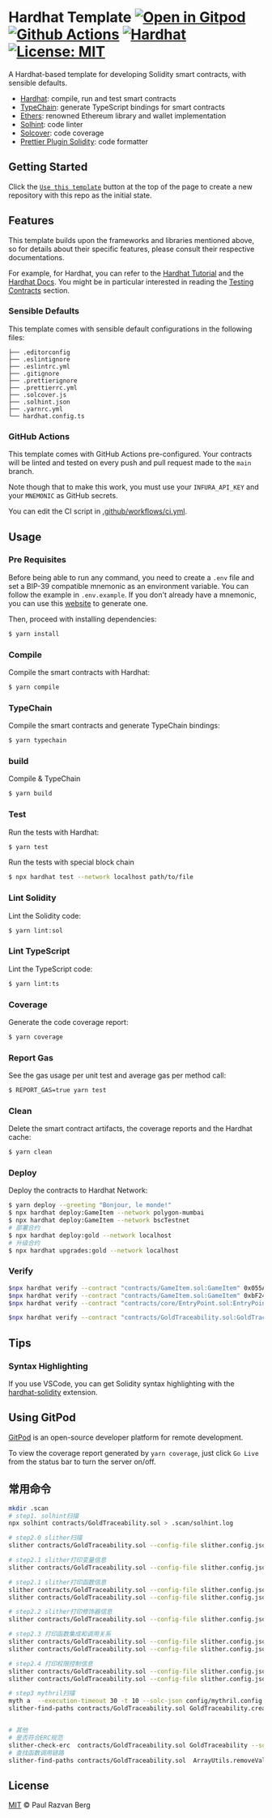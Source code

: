 # Hardhat Template [![Open in Gitpod][gitpod-badge]][gitpod] [![Github Actions][gha-badge]][gha] [![Hardhat][hardhat-badge]][hardhat] [![License: MIT][license-badge]][license]

[gitpod]: https://gitpod.io/#https://github.com/JimYan/hardhat-template
[gitpod-badge]: https://img.shields.io/badge/Gitpod-Open%20in%20Gitpod-FFB45B?logo=gitpod
[gha]: https://github.com/JimYan/hardhat-template/actions
[gha-badge]: https://github.com/JimYan/hardhat-template/actions/workflows/ci.yml/badge.svg
[hardhat]: https://hardhat.org/
[hardhat-badge]: https://img.shields.io/badge/Built%20with-Hardhat-FFDB1C.svg
[license]: https://opensource.org/licenses/MIT
[license-badge]: https://img.shields.io/badge/License-MIT-blue.svg

A Hardhat-based template for developing Solidity smart contracts, with sensible defaults.

- [Hardhat](https://github.com/nomiclabs/hardhat): compile, run and test smart contracts
- [TypeChain](https://github.com/ethereum-ts/TypeChain): generate TypeScript bindings for smart contracts
- [Ethers](https://github.com/ethers-io/ethers.js/): renowned Ethereum library and wallet implementation
- [Solhint](https://github.com/protofire/solhint): code linter
- [Solcover](https://github.com/sc-forks/solidity-coverage): code coverage
- [Prettier Plugin Solidity](https://github.com/prettier-solidity/prettier-plugin-solidity): code formatter

## Getting Started

Click the [`Use this template`](https://github.com/paulrberg/hardhat-template/generate) button at the top of the page to
create a new repository with this repo as the initial state.

## Features

This template builds upon the frameworks and libraries mentioned above, so for details about their specific features,
please consult their respective documentations.

For example, for Hardhat, you can refer to the [Hardhat Tutorial](https://hardhat.org/tutorial) and the
[Hardhat Docs](https://hardhat.org/docs). You might be in particular interested in reading the
[Testing Contracts](https://hardhat.org/tutorial/testing-contracts) section.

### Sensible Defaults

This template comes with sensible default configurations in the following files:

```text
├── .editorconfig
├── .eslintignore
├── .eslintrc.yml
├── .gitignore
├── .prettierignore
├── .prettierrc.yml
├── .solcover.js
├── .solhint.json
├── .yarnrc.yml
└── hardhat.config.ts
```

### GitHub Actions

This template comes with GitHub Actions pre-configured. Your contracts will be linted and tested on every push and pull
request made to the `main` branch.

Note though that to make this work, you must use your `INFURA_API_KEY` and your `MNEMONIC` as GitHub secrets.

You can edit the CI script in [.github/workflows/ci.yml](./.github/workflows/ci.yml).

## Usage

### Pre Requisites

Before being able to run any command, you need to create a `.env` file and set a BIP-39 compatible mnemonic as an
environment variable. You can follow the example in `.env.example`. If you don't already have a mnemonic, you can use
this [website](https://iancoleman.io/bip39/) to generate one.

Then, proceed with installing dependencies:

```sh
$ yarn install
```

### Compile

Compile the smart contracts with Hardhat:

```sh
$ yarn compile
```

### TypeChain

Compile the smart contracts and generate TypeChain bindings:

```sh
$ yarn typechain
```

### build

Compile & TypeChain

```sh
$ yarn build
```

### Test

Run the tests with Hardhat:

```sh
$ yarn test
```

Run the tests with special block chain

```sh
$ npx hardhat test --network localhost path/to/file
```

### Lint Solidity

Lint the Solidity code:

```sh
$ yarn lint:sol
```

### Lint TypeScript

Lint the TypeScript code:

```sh
$ yarn lint:ts
```

### Coverage

Generate the code coverage report:

```sh
$ yarn coverage
```

### Report Gas

See the gas usage per unit test and average gas per method call:

```sh
$ REPORT_GAS=true yarn test
```

### Clean

Delete the smart contract artifacts, the coverage reports and the Hardhat cache:

```sh
$ yarn clean
```

### Deploy

Deploy the contracts to Hardhat Network:

```sh
$ yarn deploy --greeting "Bonjour, le monde!"
$ npx hardhat deploy:GameItem --network polygon-mumbai
$ npx hardhat deploy:GameItem --network bscTestnet
# 部署合约
$ npx hardhat deploy:gold --network localhost
# 升级合约
$ npx hardhat upgrades:gold --network localhost
```

### Verify

```bash
$npx hardhat verify --contract "contracts/GameItem.sol:GameItem" 0x055AA93F9509e106544AF5D8872E0708831d83E9 --network polygon-mumbai
$npx hardhat verify --contract "contracts/GameItem.sol:GameItem" 0xbF24351D0a0578aFD74e44Fa1020A6641142A50B --network bscTestnet
$npx hardhat verify --contract "contracts/core/EntryPoint.sol:EntryPoint" 0x0576a174D229E3cFA37253523E645A78A0C91B57

$npx hardhat verify --contract "contracts/GoldTraceability.sol:GoldTraceability" 0xEa91fc883182e98b1d6c1f0d7705b3ECEAF76522 --network polygon-mumbai
```

## Tips

### Syntax Highlighting

If you use VSCode, you can get Solidity syntax highlighting with the
[hardhat-solidity](https://marketplace.visualstudio.com/items?itemName=NomicFoundation.hardhat-solidity) extension.

## Using GitPod

[GitPod](https://www.gitpod.io/) is an open-source developer platform for remote development.

To view the coverage report generated by `yarn coverage`, just click `Go Live` from the status bar to turn the server
on/off.

## 常用命令

```sh
mkdir .scan
# step1. solhint扫描
npx solhint contracts/GoldTraceability.sol > .scan/solhint.log

# step2.0 slither扫描
slither contracts/GoldTraceability.sol --config-file slither.config.json --json .scan/.slither.json

# step2.1 slither打印变量信息
slither contracts/GoldTraceability.sol --config-file slither.config.json --print variable-order

# step2.1 slither打印函数信息
slither contracts/GoldTraceability.sol --config-file slither.config.json --print function-summary
slither contracts/GoldTraceability.sol --config-file slither.config.json --print function-id

# step2.2 slither打印修饰器信息
slither contracts/GoldTraceability.sol --config-file slither.config.json --print modifiers

# step2.3 打印函数集成和调用关系
slither contracts/GoldTraceability.sol --config-file slither.config.json --print inheritance
slither contracts/GoldTraceability.sol --config-file slither.config.json --print call-graph

# step2.4 打印权限控制信息
slither contracts/GoldTraceability.sol --config-file slither.config.json --print require
slither contracts/GoldTraceability.sol --config-file slither.config.json --print vars-and-auth

# step3 mythril扫描
myth a  --execution-timeout 30 -t 10 --solc-json config/mythril.config.json contracts/GoldTraceability.sol
slither-find-paths contracts/GoldTraceability.sol GoldTraceability.createGoldBlock --solc-remaps "@=node_modules/@"


# 其他
# 是否符合ERC规范
slither-check-erc  contracts/GoldTraceability.sol GoldTraceability --solc-remaps "@=node_modules/@" --erc erc20
# 查找函数调用链路
slither-find-paths contracts/GoldTraceability.sol  ArrayUtils.removeValue --solc-remaps "@=node_modules/@"

```

## License

[MIT](./LICENSE.md) © Paul Razvan Berg
